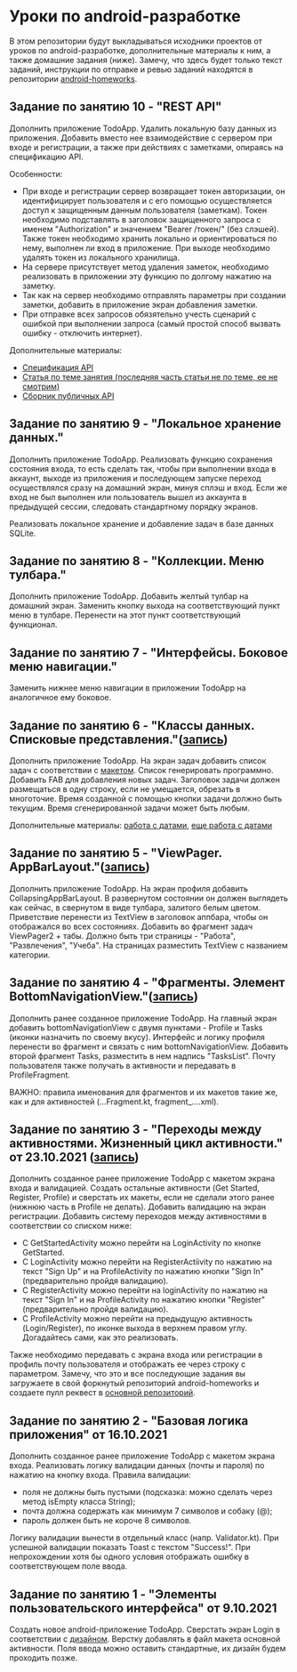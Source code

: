 # Уроки по android-разработке
В этом репозитории будут выкладываться исходники проектов от уроков по android-разработке, дополнительные материалы к ним, а также домашние задания (ниже). Замечу, что здесь будет только текст заданий, инструкции по отправке и ревью заданий находятся в репозитории [android-homeworks](https://github.com/Student-MAD/android-homeworks).

## Задание по занятию 10 - "REST API"
Дополнить приложение TodoApp. Удалить локальную базу данных из приложения. Добавить вместо нее взаимодействие с сервером при входе и регистрации, а также при действиях с заметками, опираясь на спецификацию API.

Особенности:
- При входе и регистрации сервер возвращает токен авторизации, он идентифицирует пользователя и с его помощью осуществляется доступ к защищенным данным пользователя (заметкам). Токен необходимо подставлять в заголовок защищенного запроса с именем "Authorization" и значением "Bearer /токен/" (без слэшей). Также токен необходимо хранить локально и ориентироваться по нему, выполнен ли вход в приложение. При выходе необходимо удалять токен из локального хранилища.
- На сервере присутствует метод удаления заметок, необходимо реализовать в приложении эту функцию по долгому нажатию на заметку.
- Так как на сервер необходимо отправлять параметры при создании заметки, добавить в приложение экран добавления заметки.
- При отправке всех запросов обязятельно учесть сценарий с ошибкой при выполнении запроса (самый простой способ вызвать ошибку - отключить интернет).

Дополнительные материалы:
- [Спецификация API](https://app.swaggerhub.com/apis/MegaR1CK/TodoAPI/1.0.0)
- [Статья по теме занятия (последняя часть статьи не по теме, ее не смотрим)](https://habr.com/ru/post/485618/)
- [Сборник публичных API](https://github.com/public-apis/public-apis)

## Задание по занятию 9 - "Локальное хранение данных."
Дополнить приложение TodoApp. Реализовать функцию сохранения состояния входа, то есть сделать так, чтобы при выполнении входа в аккаунт, выходе из приложения и последующем запуске переход осуществлялся сразу на домашний экран, минуя сплэш и вход. Если же вход не был выполнен или пользователь вышел из аккаунта в предыдущей сессии, следовать стандартному порядку экранов.

Реализовать локальное хранение и добавление задач в базе данных SQLite.

## Задание по занятию 8 - "Коллекции. Меню тулбара."
Дополнить приложение TodoApp. Добавить желтый тулбар на домашний экран. Заменить кнопку выхода на соответствующий пункт меню в тулбаре. Перенести на этот пункт соответствующий функционал.

## Задание по занятию 7 - "Интерфейсы. Боковое меню навигации."
Заменить нижнее меню навигации в приложении TodoApp на аналогичное ему боковое.

## Задание по занятию 6 - "Классы данных. Списковые представления."([запись](https://drive.google.com/file/d/147x1VP1pBb4NEtW1kNpNHBzX39b_rKd5/view?usp=sharing))
Дополнить приложение TodoApp. На экран задач добавить список задач с соответствии с [макетом](https://www.figma.com/file/o1vbqVdvvFDiBYfIDkiior/To-Do-Mob-App-(Community)-(Copy)?node-id=1%3A233). Список генерировать программно. Добавить FAB для добавления новых задач. Заголовок задачи должен размещаться в одну строку, если не умещается, обрезать в многоточие. Время созданной с помощью кнопки задачи должно быть текущим. Время сгенерированной задачи может быть любым.

Дополнительные материалы: [работа с датами](https://www.ictdemy.com/kotlin/oop/date-and-time-in-kotlin-creating-and-formatting), [еще работа с датами](https://www.baeldung.com/kotlin/dates)

## Задание по занятию 5 - "ViewPager. AppBarLayout."([запись](https://drive.google.com/file/d/1pPW5AgFPNnKVPufKwJgw0CKazX-xLhCQ/view?usp=sharing))
Дополнить приложение TodoApp. На экран профиля добавить CollapsingAppBarLayout. В развернутом состоянии он должен выглядеть как сейчас, в свернутом в виде тулбара, залитого белым цветом. Приветствие перенести из TextView в заголовок аппбара, чтобы он отображался во всех состояниях. Добавить во фрагмент задач ViewPager2 + табы. Должно быть три страницы - "Работа", "Развлечения", "Учеба". На страницах разместить TextView с названием категории.

## Задание по занятию 4 - "Фрагменты. Элемент BottomNavigationView."([запись](https://drive.google.com/file/d/1GvsAF3DMv32xdtq30mhWtzYWr3Icn0ob/view?usp=sharing))
Дополнить ранее созданное приложение TodoApp. На главный экран добавить bottomNavigationView с двумя пунктами - Profile и Tasks (иконки назначить по своему вкусу). Интерфейс и логику профиля перенести во фрагмент и связать с ним bottomNavigationView. Добавить второй фрагмент Tasks, разместить в нем надпись "TasksList". Почту пользователя также получать в активности и передавать в ProfileFragment.

ВАЖНО: правила именования для фрагментов и их макетов такие же, как и для активностей (...Fragment.kt, fragment_....xml).

## Задание по занятию 3 - "Переходы между активностями. Жизненный цикл активности." от 23.10.2021 ([запись](https://drive.google.com/drive/u/3/folders/1DRnmnstJrUR4lveZ80fI3Lk-avfojl4X))

Дополнить созданное ранее приложение TodoApp с макетом экрана входа и валидацией. Создать остальные активности (Get Started, Register, Profile) и сверстать их макеты, если не сделали этого ранее (нижнюю часть в Profile не делать). Добавить валидацию на экран регистрации. Добавить систему переходов между активностями в соответствии со списком ниже:
- С GetStartedActivity можно перейти на LoginActivity по кнопке GetStarted.
- С LoginActivity можно перейти на RegisterActiivity по нажатию на текст "Sign Up" и на ProfileActivity по нажатию кнопки "Sign In" (предварительно пройдя валидацию).
- С RegisterActivity можно перейти на loginActivity по нажатию на текст "Sign In" и на ProfileActivity по нажатию кнопки "Register" (предварительно пройдя валидацию).
- С ProfileActivity можно перейти на предыдущую активность (Login/Register), по иконке выхода в верхнем правом углу. Догадайтесь сами, как это реализовать.

Также необходимо передавать с экрана входа или регистрации в профиль почту пользователя и отображать ее через строку с параметром.
Замечу, что это и все последующие задания вы загружаете в свой форкнутый репозиторий android-homeworks и создаете пулл реквест в [основной репозиторий](https://github.com/Student-MAD/android-homeworks).

## Задание по занятию 2 - "Базовая логика приложения" от 16.10.2021
Дополнить созданное ранее приложение TodoApp с макетом экрана входа. Реализовать логику валидации данных (почты и пароля) по нажатию на кнопку входа. 
Правила валидации:
- поля не должны быть пустыми (подсказка: можно сделать через метод isEmpty класса String);
- почта должна содержать как минимум 7 символов и собаку (@);
- пароль должен быть не короче 8 символов.

Логику валидации вынести в отдельный класс (напр. Validator.kt). При успешной валидации показать Toast с текстом "Success!". При непрохождении хотя бы одного условия отображать ошибку в соответствующем поле ввода.

## Задание по занятию 1 - "Элементы пользовательского интерфейса" от 9.10.2021
Создать новое android-приложение TodoApp. Сверстать экран Login в соответствии с [дизайном](https://www.figma.com/file/JaAxJ6PN4XzNgwHlhjZliD/To-Do-Mob-App-(Community)?node-id=1%3A182). Верстку добавлять в файл макета основной активности. Поля ввода можно оставить стандартные, их дизайн будем проходить позже.

